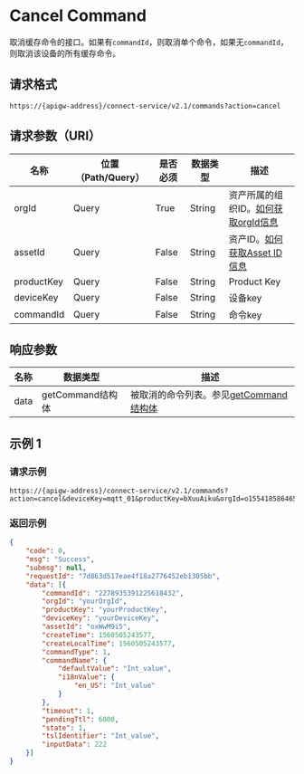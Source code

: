 # Cancel Command

取消缓存命令的接口。如果有`commandId`，则取消单个命令，如果无`commandId`，则取消该设备的所有缓存命令。

## 请求格式

```
https://{apigw-address}/connect-service/v2.1/commands?action=cancel
```

## 请求参数（URI）

| 名称          | 位置（Path/Query） | 是否必须 | 数据类型 | 描述      |
|---------------|------------------|----------|-----------|--------------|
| orgId         | Query            | True     | String    | 资产所属的组织ID。[如何获取orgId信息](/docs/api/zh_CN/latest/api_faqs#id-orgid-orgid)                |
| assetId  | Query            | False   | String         | 资产ID。[如何获取Asset ID信息](/docs/api/zh_CN/latest/api_faqs.html#asset-id-assetid-assetid) |
| productKey | Query          | False       | String       | Product Key      |
| deviceKey | Query           | False      | String       | 设备key          |
| commandId | Query            | False    | String        | 命令key          |


## 响应参数

| 名称| 数据类型 | 描述         |
|-------------|-------------------|-----------------------------|
| data |    getCommand结构体        | 被取消的命令列表。参见[getCommand结构体](/docs/api/zh_CN/latest/connect/get_command.html#id3) |




## 示例 1

### 请求示例

```
https://{apigw-address}/connect-service/v2.1/commands?action=cancel&deviceKey=mqtt_01&productKey=bXuuAiku&orgId=o15541858646501
```

### 返回示例

```json
{
    "code": 0,
    "msg": "Success",
    "submsg": null,
    "requestId": "7d863d517eae4f18a2776452eb1305bb",
    "data": [{
        "commandId": "2278935391225618432",
        "orgId": "yourOrgId",
        "productKey": "yourProductKey",
        "deviceKey": "yourDeviceKey",
        "assetId": "oxWwM9i5",
        "createTime": 1560505243577,
        "createLocalTime": 1560505243577,
        "commandType": 1,
        "commandName": {
            "defaultValue": "Int_value",
            "i18nValue": {
                "en_US": "Int_value"
            }
        },
        "timeout": 1,
        "pendingTtl": 6000,
        "state": 1,
        "tslIdentifier": "Int_value",
        "inputData": 222
    }]
}
```

